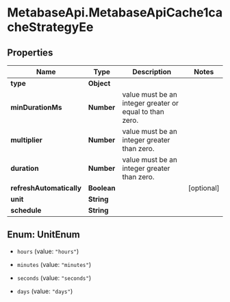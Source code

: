 # MetabaseApi.MetabaseApiCache1cacheStrategyEe

## Properties

Name | Type | Description | Notes
------------ | ------------- | ------------- | -------------
**type** | **Object** |  | 
**minDurationMs** | **Number** | value must be an integer greater or equal to than zero. | 
**multiplier** | **Number** | value must be an integer greater than zero. | 
**duration** | **Number** | value must be an integer greater than zero. | 
**refreshAutomatically** | **Boolean** |  | [optional] 
**unit** | **String** |  | 
**schedule** | **String** |  | 



## Enum: UnitEnum


* `hours` (value: `"hours"`)

* `minutes` (value: `"minutes"`)

* `seconds` (value: `"seconds"`)

* `days` (value: `"days"`)




